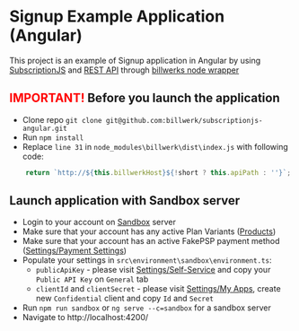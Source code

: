 # Signup Example Application (Angular)

This project is an example of Signup application in Angular
 by using [SubscriptionJS](https://developer.billwerk.io/Docs/subscriptionJS_Introduction)
 and [REST API](https://developer.billwerk.io/Docs/ApiIntroduction)
 through [billwerks node wrapper](https://www.npmjs.com/package/billwerk)

## <font color="red">IMPORTANT!</font> Before you launch the application
- Clone repo `git clone git@github.com:billwerk/subscriptionjs-angular.git` 
- Run `npm install`
- Replace `line 31` in `node_modules\billwerk\dist\index.js` with following code:
```javascript
    return `http://${this.billwerkHost}${!short ? this.apiPath : ''}`;
```

## Launch application with Sandbox server
- Login to your account on [Sandbox](https://sandbox.billwerk.com) server
- Make sure that your account has any active Plan Variants ([Products](https://sandbox.billwerk.com/#/products))
- Make sure that your account has an active FakePSP payment method ([Settings/Payment Settings](https://sandbox.billwerk.com/#/settings/payment-providers-list))
- Populate your settings in `src\environment\sandbox\environment.ts`:
  - `publicApiKey` - please visit [Settings/Self-Service](https://sandbox.billwerk.com/#/settings/self-service) and copy your `Public API Key` on `General` tab
  - `clientId` and `clientSecret` - please visit [Settings/My Apps](https://sandbox.billwerk.com/#/settings/oauth-clients), create new `Confidential` client and copy `Id` and `Secret`
- Run `npm run sandbox` or `ng serve --c=sandbox` for a sandbox server
- Navigate to http://localhost:4200/
